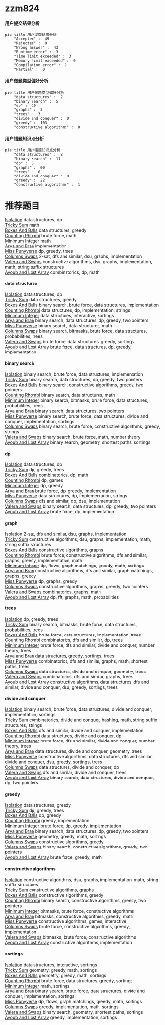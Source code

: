 # zzm824
<!-- tabs:start -->
#### **用户提交结果分析**

```mermaid
pie title 用户提交结果分析
    "Accepted" :  49
    "Rejected" :  0
    "Wrong answer" :  43
    "Runtime error" :  3
    "Time limit exceeded" :  3
    "Memory limit exceeded" :  0
    "Compilation error" :  2
    "Partial" :  0
```
#### **用户做题类型偏好分析**

```mermaid
pie title 用户做题类型偏好分析
    "data structures" :  2
    "binary search" :  5
    "dp" :  10
    "graphs" :  3
    "trees" :  3
    "divide and conquer" :  0
    "greedy" :  103
    "constructive algorithms" :  0
```
#### **用户错题知识点分析**

```mermaid
pie title 用户错题知识点分析
    "data structures" :  8
    "binary search" :  11
    "dp" :  3
    "graphs" :  00
    "trees" :  0
    "divide and conquer" :  0
    "greedy" :  22
    "constructive algorithms" :  1
```
<!-- tabs:end -->
# 推荐题目
[Isolation](http://codeforces.com/problemset/problem/1129/D)		data structures,
                        dp		  
[Tricky Sum](http://codeforces.com/problemset/problem/598/A)		math		  
[Boxes And Balls](http://codeforces.com/problemset/problem/884/D)		data structures,
                        greedy		  
[Counting Rhombi](http://codeforces.com/problemset/problem/189/B)		brute force,
                        math		  
[Minimum Integer](http://codeforces.com/problemset/problem/1101/A)		math		  
[Arya and Bran](http://codeforces.com/problemset/problem/839/A)		implementation		  
[Miss Punyverse](https://codeforces.com/contest/1281/problem/F)		dp,
                        greedy,
                        trees		  
[Columns Swaps](http://codeforces.com/problemset/problem/1385/G)		2-sat,
                        dfs and similar,
                        dsu,
                        graphs,
                        implementation		  
[Valera and Swaps](http://codeforces.com/problemset/problem/441/D)		constructive algorithms,
                        dsu,
                        graphs,
                        implementation,
                        math,
                        string suffix structures		  
[Ayoub and Lost Array](http://codeforces.com/problemset/problem/1105/C)		combinatorics,
                        dp,
                        math		  
<!-- tabs:start -->
#### **data structures**
[Isolation](http://codeforces.com/problemset/problem/1129/D)		data structures,
                        dp		  
[Tricky Sum](http://codeforces.com/problemset/problem/884/D)		data structures,
                        greedy		  
[Boxes And Balls](http://codeforces.com/problemset/problem/85/D)		binary search,
                        brute force,
                        data structures,
                        implementation		  
[Counting Rhombi](http://codeforces.com/problemset/problem/1473/D)		data structures,
                        dp,
                        implementation,
                        strings		  
[Minimum Integer](http://codeforces.com/problemset/problem/1080/F)		data structures,
                        interactive,
                        sortings		  
[Arya and Bran](http://codeforces.com/problemset/problem/1492/C)		binary search,
                        data structures,
                        dp,
                        greedy,
                        two pointers		  
[Miss Punyverse](http://codeforces.com/problemset/problem/1490/G)		binary search,
                        data structures,
                        math		  
[Columns Swaps](http://codeforces.com/problemset/problem/1479/D)		binary search,
                        bitmasks,
                        brute force,
                        data structures,
                        probabilities,
                        trees		  
[Valera and Swaps](http://codeforces.com/problemset/problem/1497/A)		brute force,
                        data structures,
                        greedy,
                        sortings		  
[Ayoub and Lost Array](http://codeforces.com/problemset/problem/1491/C)		brute force,
                        data structures,
                        dp,
                        greedy,
                        implementation		  
#### **binary search**
[Isolation](http://codeforces.com/problemset/problem/85/D)		binary search,
                        brute force,
                        data structures,
                        implementation		  
[Tricky Sum](http://codeforces.com/problemset/problem/1492/C)		binary search,
                        data structures,
                        dp,
                        greedy,
                        two pointers		  
[Boxes And Balls](http://codeforces.com/problemset/problem/1463/D)		binary search,
                        constructive algorithms,
                        greedy,
                        two pointers		  
[Counting Rhombi](http://codeforces.com/problemset/problem/1490/G)		binary search,
                        data structures,
                        math		  
[Minimum Integer](http://codeforces.com/problemset/problem/1479/D)		binary search,
                        bitmasks,
                        brute force,
                        data structures,
                        probabilities,
                        trees		  
[Arya and Bran](http://codeforces.com/problemset/problem/1436/E)		binary search,
                        data structures,
                        two pointers		  
[Miss Punyverse](http://codeforces.com/problemset/problem/1461/D)		binary search,
                        brute force,
                        data structures,
                        divide and conquer,
                        implementation,
                        sortings		  
[Columns Swaps](http://codeforces.com/problemset/problem/1493/C)		binary search,
                        brute force,
                        constructive algorithms,
                        greedy,
                        strings		  
[Valera and Swaps](http://codeforces.com/problemset/problem/1487/D)		binary search,
                        brute force,
                        math,
                        number theory		  
[Ayoub and Lost Array](http://codeforces.com/problemset/problem/1486/B)		binary search,
                        geometry,
                        shortest paths,
                        sortings		  
#### **dp**
[Isolation](http://codeforces.com/problemset/problem/1129/D)		data structures,
                        dp		  
[Tricky Sum](https://codeforces.com/contest/1281/problem/F)		dp,
                        greedy,
                        trees		  
[Boxes And Balls](http://codeforces.com/problemset/problem/1105/C)		combinatorics,
                        dp,
                        math		  
[Counting Rhombi](http://codeforces.com/problemset/problem/838/C)		dp,
                        games		  
[Minimum Integer](http://codeforces.com/problemset/problem/1207/C)		dp,
                        greedy		  
[Arya and Bran](http://codeforces.com/problemset/problem/1248/D1)		brute force,
                        dp,
                        greedy,
                        implementation		  
[Miss Punyverse](http://codeforces.com/problemset/problem/1473/D)		data structures,
                        dp,
                        implementation,
                        strings		  
[Columns Swaps](http://codeforces.com/problemset/problem/1476/D)		dfs and similar,
                        dp,
                        dsu,
                        implementation		  
[Valera and Swaps](http://codeforces.com/problemset/problem/1492/C)		binary search,
                        data structures,
                        dp,
                        greedy,
                        two pointers		  
[Ayoub and Lost Array](https://codeforces.com/contest/1457/problem/C)		brute force,
                        dp,
                        implementation		  
#### **graph**
[Isolation](http://codeforces.com/problemset/problem/1385/G)		2-sat,
                        dfs and similar,
                        dsu,
                        graphs,
                        implementation		  
[Tricky Sum](http://codeforces.com/problemset/problem/441/D)		constructive algorithms,
                        dsu,
                        graphs,
                        implementation,
                        math,
                        string suffix structures		  
[Boxes And Balls](http://codeforces.com/problemset/problem/1242/E)		constructive algorithms,
                        graphs		  
[Counting Rhombi](http://codeforces.com/problemset/problem/1487/C)		brute force,
                        constructive algorithms,
                        dfs and similar,
                        graphs,
                        greedy,
                        implementation,
                        math		  
[Minimum Integer](http://codeforces.com/problemset/problem/1437/C)		dp,
                        flows,
                        graph matchings,
                        greedy,
                        math,
                        sortings		  
[Arya and Bran](http://codeforces.com/problemset/problem/1470/D)		constructive algorithms,
                        dfs and similar,
                        graph matchings,
                        graphs,
                        greedy		  
[Miss Punyverse](http://codeforces.com/problemset/problem/1476/C)		dp,
                        graphs,
                        greedy		  
[Columns Swaps](http://codeforces.com/problemset/problem/1304/D)		constructive algorithms,
                        graphs,
                        greedy,
                        two pointers		  
[Valera and Swaps](http://codeforces.com/problemset/problem/1475/C)		combinatorics,
                        graphs,
                        math		  
[Ayoub and Lost Array](http://codeforces.com/problemset/problem/553/E)		dp,
                        fft,
                        graphs,
                        math,
                        probabilities		  
#### **trees**
[Isolation](https://codeforces.com/contest/1281/problem/F)		dp,
                        greedy,
                        trees		  
[Tricky Sum](http://codeforces.com/problemset/problem/1479/D)		binary search,
                        bitmasks,
                        brute force,
                        data structures,
                        probabilities,
                        trees		  
[Boxes And Balls](http://codeforces.com/problemset/problem/1511/C)		brute force,
                        data structures,
                        implementation,
                        trees		  
[Counting Rhombi](http://codeforces.com/problemset/problem/1499/F)		combinatorics,
                        dfs and similar,
                        dp,
                        trees		  
[Minimum Integer](http://codeforces.com/problemset/problem/1491/E)		brute force,
                        dfs and similar,
                        divide and conquer,
                        number theory,
                        trees		  
[Arya and Bran](http://codeforces.com/problemset/problem/1466/D)		data structures,
                        greedy,
                        sortings,
                        trees		  
[Miss Punyverse](http://codeforces.com/problemset/problem/1495/D)		combinatorics,
                        dfs and similar,
                        graphs,
                        math,
                        shortest paths,
                        trees		  
[Columns Swaps](http://codeforces.com/problemset/problem/1303/G)		data structures,
                        divide and conquer,
                        geometry,
                        trees		  
[Valera and Swaps](http://codeforces.com/problemset/problem/1454/E)		combinatorics,
                        dfs and similar,
                        graphs,
                        trees		  
[Ayoub and Lost Array](http://codeforces.com/problemset/problem/1494/D)		constructive algorithms,
                        data structures,
                        dfs and similar,
                        divide and conquer,
                        dsu,
                        greedy,
                        sortings,
                        trees		  
#### **divide and conquer**
[Isolation](http://codeforces.com/problemset/problem/1461/D)		binary search,
                        brute force,
                        data structures,
                        divide and conquer,
                        implementation,
                        sortings		  
[Tricky Sum](http://codeforces.com/problemset/problem/1466/G)		combinatorics,
                        divide and conquer,
                        hashing,
                        math,
                        string suffix structures,
                        strings		  
[Boxes And Balls](http://codeforces.com/problemset/problem/1490/D)		dfs and similar,
                        divide and conquer,
                        implementation		  
[Counting Rhombi](https://codeforces.com/contest/1483/problem/C)		data structures,
                        divide and conquer,
                        dp		  
[Minimum Integer](http://codeforces.com/problemset/problem/1491/E)		brute force,
                        dfs and similar,
                        divide and conquer,
                        number theory,
                        trees		  
[Arya and Bran](http://codeforces.com/problemset/problem/1303/G)		data structures,
                        divide and conquer,
                        geometry,
                        trees		  
[Miss Punyverse](http://codeforces.com/problemset/problem/1494/D)		constructive algorithms,
                        data structures,
                        dfs and similar,
                        divide and conquer,
                        dsu,
                        greedy,
                        sortings,
                        trees		  
[Columns Swaps](http://codeforces.com/problemset/problem/1482/E)		data structures,
                        divide and conquer,
                        dp		  
[Valera and Swaps](http://codeforces.com/problemset/problem/566/C)		dfs and similar,
                        divide and conquer,
                        trees		  
[Ayoub and Lost Array](http://codeforces.com/problemset/problem/1428/F)		binary search,
                        data structures,
                        divide and conquer,
                        dp,
                        two pointers		  
#### **greedy**
[Isolation](http://codeforces.com/problemset/problem/884/D)		data structures,
                        greedy		  
[Tricky Sum](https://codeforces.com/contest/1281/problem/F)		dp,
                        greedy,
                        trees		  
[Boxes And Balls](http://codeforces.com/problemset/problem/1207/C)		dp,
                        greedy		  
[Counting Rhombi](http://codeforces.com/problemset/problem/1150/B)		greedy,
                        implementation		  
[Minimum Integer](http://codeforces.com/problemset/problem/1248/D1)		brute force,
                        dp,
                        greedy,
                        implementation		  
[Arya and Bran](http://codeforces.com/problemset/problem/1492/C)		binary search,
                        data structures,
                        dp,
                        greedy,
                        two pointers		  
[Miss Punyverse](https://codeforces.com/contest/1496/problem/C)		geometry,
                        greedy,
                        math,
                        sortings		  
[Columns Swaps](http://codeforces.com/problemset/problem/1493/A)		constructive algorithms,
                        greedy		  
[Valera and Swaps](http://codeforces.com/problemset/problem/1463/D)		binary search,
                        constructive algorithms,
                        greedy,
                        two pointers		  
[Ayoub and Lost Array](http://codeforces.com/problemset/problem/1462/C)		brute force,
                        greedy,
                        math		  
#### **constructive algorithms**
[Isolation](http://codeforces.com/problemset/problem/441/D)		constructive algorithms,
                        dsu,
                        graphs,
                        implementation,
                        math,
                        string suffix structures		  
[Tricky Sum](http://codeforces.com/problemset/problem/1242/E)		constructive algorithms,
                        graphs		  
[Boxes And Balls](http://codeforces.com/problemset/problem/1493/A)		constructive algorithms,
                        greedy		  
[Counting Rhombi](http://codeforces.com/problemset/problem/1463/D)		binary search,
                        constructive algorithms,
                        greedy,
                        two pointers		  
[Minimum Integer](https://codeforces.com/contest/1456/problem/B)		bitmasks,
                        brute force,
                        constructive algorithms		  
[Arya and Bran](http://codeforces.com/problemset/problem/1492/D)		bitmasks,
                        constructive algorithms,
                        greedy,
                        math		  
[Miss Punyverse](https://codeforces.com/contest/1504/problem/D)		constructive algorithms,
                        games,
                        interactive		  
[Columns Swaps](https://codeforces.com/contest/1483/problem/A)		brute force,
                        constructive algorithms,
                        greedy,
                        implementation		  
[Valera and Swaps](https://codeforces.com/contest/1457/problem/D)		bitmasks,
                        brute force,
                        constructive algorithms		  
[Ayoub and Lost Array](http://codeforces.com/problemset/problem/1513/A)		constructive algorithms,
                        implementation		  
#### **sortings**
[Isolation](http://codeforces.com/problemset/problem/1080/F)		data structures,
                        interactive,
                        sortings		  
[Tricky Sum](https://codeforces.com/contest/1496/problem/C)		geometry,
                        greedy,
                        math,
                        sortings		  
[Boxes And Balls](http://codeforces.com/problemset/problem/1495/A)		geometry,
                        greedy,
                        math,
                        sortings		  
[Counting Rhombi](http://codeforces.com/problemset/problem/1497/A)		brute force,
                        data structures,
                        greedy,
                        sortings		  
[Minimum Integer](http://codeforces.com/problemset/problem/1427/A)		math,
                        sortings		  
[Arya and Bran](http://codeforces.com/problemset/problem/1461/D)		binary search,
                        brute force,
                        data structures,
                        divide and conquer,
                        implementation,
                        sortings		  
[Miss Punyverse](http://codeforces.com/problemset/problem/1437/C)		dp,
                        flows,
                        graph matchings,
                        greedy,
                        math,
                        sortings		  
[Columns Swaps](http://codeforces.com/problemset/problem/1473/A)		greedy,
                        implementation,
                        math,
                        sortings		  
[Valera and Swaps](http://codeforces.com/problemset/problem/1486/B)		binary search,
                        geometry,
                        shortest paths,
                        sortings		  
[Ayoub and Lost Array](http://codeforces.com/problemset/problem/1480/B)		greedy,
                        implementation,
                        sortings		  
<!-- tabs:end -->
